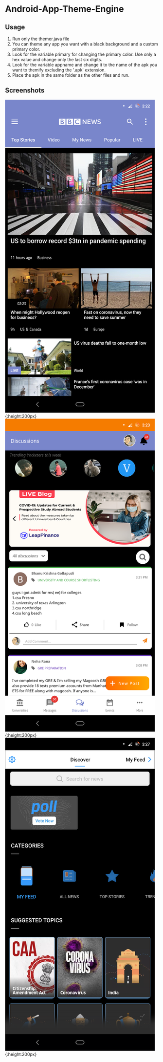 # Android-App-Theme-Engine

## Usage
1. Run only the themer.java file
2. You can theme any app you want with a black background and a custom primary color.
3. Look for the variable primary for changing the primary color. Use only a hex value and change only the last six digits.
4. Look for the variable appname and change it to the name of the apk you want to themify excluding the '.apk' extension. 
5. Place the apk in the same folder as the other files and run.

## Screenshots
![alt text](https://github.com/keshav99/Android-App-Theme-Engine/blob/master/Screenshot1.png){:height:200px}
![alt text](https://github.com/keshav99/Android-App-Theme-Engine/blob/master/Screenshot2.png){:height:200px}
![alt text](https://github.com/keshav99/Android-App-Theme-Engine/blob/master/Screenshot3.png){:height:200px}
